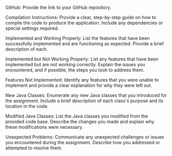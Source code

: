 GitHub: Provide the link to your GitHub repository.


Compilation Instructions: Provide a clear, step-by-step guide on how to compile the
code to produce the application. Include any dependencies or special settings
required.


Implemented and Working Properly: List the features that have been successfully
implemented and are functioning as expected. Provide a brief description of each.


Implemented but Not Working Properly: List any features that have been
implemented but are not working correctly. Explain the issues you encountered,
and if possible, the steps you took to address them.


Features Not Implemented: Identify any features that you were unable to
implement and provide a clear explanation for why they were left out.


New Java Classes: Enumerate any new Java classes that you introduced for the
assignment. Include a brief description of each class's purpose and its location in the
code.


Modified Java Classes: List the Java classes you modified from the provided code
base. Describe the changes you made and explain why these modifications were
necessary.


Unexpected Problems: Communicate any unexpected challenges or issues you
encountered during the assignment. Describe how you addressed or attempted to
resolve them.
